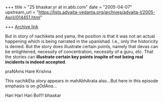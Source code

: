 +++
title = "25 bhaskar.yr at in.abb.com"
date = "2005-04-07"
upstream_url = "https://lists.advaita-vedanta.org/archives/advaita-l/2005-April/014451.html"

+++
[Archive link](https://lists.advaita-vedanta.org/archives/advaita-l/2005-April/014451.html)


But in story of nachiketa and yama, the position is that it was not an
actual happening which is being narrated in the upanishad. I.e., only
the historicity is denied. But the story does illustrate certain
points, namely that devas can be enlightened, necessity of
concentration, necessity of a guru, etc. That the stories can
**illustrate certain key points inspite of not being real incidents is
indeed accepted**.

praNAms Hare Krishna

This nachikEta  *story* appears in mahAbhArata also...But here in this
episode emphasis is on *gOdAna*...

Hari Hari Hari Bol!!!
bhaskar



